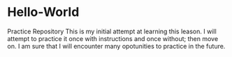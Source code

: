 # Hello-World
Practice Repository
This is my initial attempt at learning this leason. I will attempt to practice it once with instructions and once without; then move on. I am sure that I will encounter many opotunities to practice in the future.
